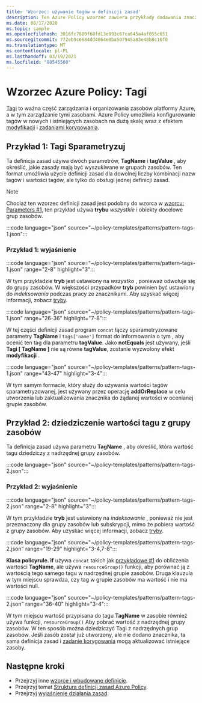 ```yaml
---
title: 'Wzorzec: używanie tagów w definicji zasad'
description: Ten Azure Policy wzorzec zawiera przykłady dodawania znaczników sparametryzowane lub dziedziczenie tagów z grupy zasobów w definicji zasad.
ms.date: 08/17/2020
ms.topic: sample
ms.openlocfilehash: 3016fc7889f68fd13e993c67ca645a4af055c651
ms.sourcegitcommit: 772eb9c6684dd4864e0ba507945a83e48b8c16f0
ms.translationtype: MT
ms.contentlocale: pl-PL
ms.lasthandoff: 03/19/2021
ms.locfileid: "88545560"
---
```

# <a name="azure-policy-pattern-tags"></a>Wzorzec Azure Policy: Tagi

[Tagi](../../..//azure-resource-manager/management/tag-resources.md) to ważna część zarządzania i organizowania zasobów platformy Azure, a w tym zarządzanie tymi zasobami. Azure Policy umożliwia konfigurowanie tagów w nowych i istniejących zasobach na dużą skalę wraz z efektem [modyfikacji](../concepts/effects.md#modify) i [zadaniami korygowania](../how-to/remediate-resources.md).

## <a name="sample-1-parameterize-tags"></a>Przykład 1: Tagi Sparametryzuj

Ta definicja zasad używa dwóch parametrów, **TagName** i **tagValue** , aby określić, jakie zasady mają być wyszukiwane w grupach zasobów. Ten format umożliwia użycie definicji zasad dla dowolnej liczby kombinacji nazw tagów i wartości tagów, ale tylko do obsługi jednej definicji zasad.

> [!NOTE]
> Chociaż ten wzorzec definicji zasad jest podobny do wzorca w [wzorcu: Parameters #1](./pattern-parameters.md#sample-1-string-parameters), ten przykład używa **trybu** _wszystkie_ i obiekty docelowe grup zasobów.

:::code language="json" source="~/policy-templates/patterns/pattern-tags-1.json":::

### <a name="sample-1-explanation"></a>Przykład 1: wyjaśnienie

:::code language="json" source="~/policy-templates/patterns/pattern-tags-1.json" range="2-8" highlight="3":::

W tym przykładzie **tryb** jest ustawiony na _wszystko_ , ponieważ odwołuje się do grupy zasobów. W większości przypadków **tryb** powinien być ustawiony do _indeksowania_ podczas pracy ze znacznikami. Aby uzyskać więcej informacji, zobacz [tryby](../concepts/definition-structure.md#resource-manager-modes).

:::code language="json" source="~/policy-templates/patterns/pattern-tags-1.json" range="26-36" highlight="7-8":::

W tej części definicji zasad program `concat` łączy sparametryzowane parametry **TagName** i `tags['name']` format do informowania o tym  , aby ocenić ten tag dla parametru **tagValue**.
Jako **notEquals** jest używany, jeśli **Tagi \[ TagName \]** nie są równe **tagValue**, zostanie wyzwolony efekt **modyfikacji** .

:::code language="json" source="~/policy-templates/patterns/pattern-tags-1.json" range="43-47" highlight="3-4":::

W tym samym formacie, który służy do używania wartości tagów sparametryzowanej, jest używany przez operację **addOrReplace** w celu utworzenia lub zaktualizowania znacznika do żądanej wartości w ocenianej grupie zasobów.

## <a name="sample-2-inherit-tag-value-from-resource-group"></a>Przykład 2: dziedziczenie wartości tagu z grupy zasobów

Ta definicja zasad używa parametru **TagName** , aby określić, która wartość tagu dziedziczy z nadrzędnej grupy zasobów.

:::code language="json" source="~/policy-templates/patterns/pattern-tags-2.json":::

### <a name="sample-2-explanation"></a>Przykład 2: wyjaśnienie

:::code language="json" source="~/policy-templates/patterns/pattern-tags-2.json" range="2-8" highlight="3":::

W tym przykładzie **tryb** jest ustawiony na _indeksowanie_ , ponieważ nie jest przeznaczony dla grupy zasobów lub subskrypcji, mimo że pobiera wartość z grupy zasobów. Aby uzyskać więcej informacji, zobacz [tryby](../concepts/definition-structure.md#resource-manager-modes).

:::code language="json" source="~/policy-templates/patterns/pattern-tags-2.json" range="19-29" highlight="3-4,7-8":::

**Klasa policyrule. if** używa `concat` takich jak [przykładowe #1](#sample-1-parameterize-tags) do obliczenia wartości **TagName**, ale używa `resourceGroup()` funkcji, aby porównać ją z wartością tego samego tagu w nadrzędnej grupie zasobów. Druga klauzula w tym miejscu sprawdza, czy tag w grupie zasobów ma wartość i nie ma wartości null.

:::code language="json" source="~/policy-templates/patterns/pattern-tags-2.json" range="36-40" highlight="3-4":::

W tym miejscu wartość przypisana do tagu **TagName** w zasobie również używa funkcji, `resourceGroup()` Aby pobrać wartość z nadrzędnej grupy zasobów. W ten sposób można dziedziczyć Tagi z nadrzędnych grup zasobów. Jeśli zasób został już utworzony, ale nie dodano znacznika, ta sama definicja zasad i [zadanie korygowania](../how-to/remediate-resources.md) mogą aktualizować istniejące zasoby.

## <a name="next-steps"></a>Następne kroki

- Przejrzyj inne [wzorce i wbudowane definicje](./index.md).
- Przejrzyj temat [Struktura definicji zasad Azure Policy](../concepts/definition-structure.md).
- Przejrzyj [wyjaśnienie działania zasad](../concepts/effects.md).